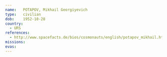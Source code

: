 ```yaml
---
name:	POTAPOV, Mikhail Georgiyevich 
type:	civilian
dob:	1952-10-28
country:
  - URS
references:
  - http://www.spacefacts.de/bios/cosmonauts/english/potapov_mikhail.htm
missions:
evas:
---
```

